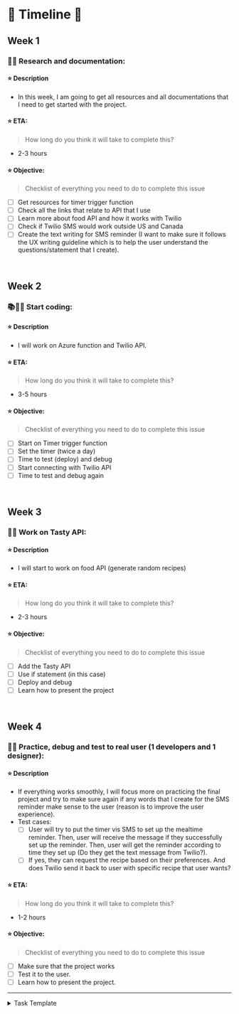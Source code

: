 # 📅 Timeline 📅

## Week 1

### 🔬📄 Research and documentation:

#### ⭐ Description
- In this week, I am going to get all resources and all documentations that I need to get started with the project.

#### ⭐ ETA:
> How long do you think it will take to complete this?
- 2-3 hours

#### ⭐ Objective:
> Checklist of everything you need to do to complete this issue
- [ ] Get resources for timer trigger function
- [ ] Check all the links that relate to API that I use
- [ ] Learn more about food API and how it works with Twilio
- [ ] Check if Twilio SMS would work outside US and Canada
- [ ] Create the text writing for SMS reminder (I want to make sure it follows the UX writing guideline which is to help the user understand the questions/statement that I create).
<br>

## Week 2

### 📚👨‍💻 Start coding:

#### ⭐ Description
- I will work on Azure function and Twilio API.

#### ⭐ ETA:
> How long do you think it will take to complete this?
- 3-5 hours

#### ⭐ Objective:
> Checklist of everything you need to do to complete this issue
- [ ] Start on Timer trigger function
- [ ] Set the timer (twice a day)
- [ ] Time to test (deploy) and debug
- [ ] Start connecting with Twilio API 
- [ ] Time to test and debug again
<br>

## Week 3

### 🤤🍗 Work on Tasty API:

#### ⭐ Description
- I will start to work on food API (generate random recipes)

#### ⭐ ETA:
> How long do you think it will take to complete this?
- 2-3 hours

#### ⭐ Objective:
> Checklist of everything you need to do to complete this issue
- [ ] Add the Tasty API
- [ ] Use if statement (in this case)
- [ ] Deploy and debug
- [ ] Learn how to present the project
<br>

## Week 4

### 💁🥳 Practice, debug and test to real user (1 developers and 1 designer):

#### ⭐ Description
- If everything works smoothly, I will focus more on practicing the final project and try to make sure again if any words that I create for the SMS reminder make sense to the user (reason is to improve the user experience). 
- Test cases: 
  - [ ] User will try to put the timer vis SMS to set up the mealtime reminder. Then, user will receive the message if they successfully set up the reminder. Then, user will get the reminder according to time they set up (Do they get the text message from Twilio?). 
  - [ ] If yes, they can request the recipe based on their preferences. And does Twilio send it back to user with specific recipe that user wants?

#### ⭐ ETA:
> How long do you think it will take to complete this?
- 1-2 hours

#### ⭐ Objective:
> Checklist of everything you need to do to complete this issue
- [ ] Make sure that the project works
- [ ] Test it to the user.
- [ ] Learn how to present the project.

---

<details><summary>Task Template</summary>
<br>

### [Task Name]:

#### Description
- [Replace with description]

#### ETA:
> How long do you think it will take to complete this?
- [Replace with eta]

#### Objective:
> Checklist of everything you need to do to complete this issue
- [ ] [Replace with small task  1]
- [ ] [Replace with small task  2]
- [ ] [Replace with small task  3]

<br><br>
</details>
